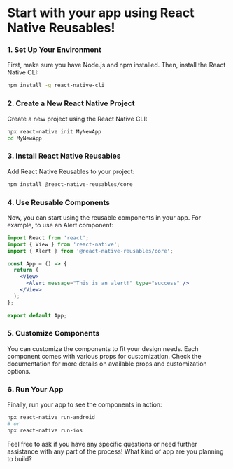 # Start with your app using React Native Reusables!

### 1. **Set Up Your Environment**
First, make sure you have Node.js and npm installed. Then, install the React Native CLI:
```bash
npm install -g react-native-cli
```

### 2. **Create a New React Native Project**
Create a new project using the React Native CLI:
```bash
npx react-native init MyNewApp
cd MyNewApp
```

### 3. **Install React Native Reusables**
Add React Native Reusables to your project:
```bash
npm install @react-native-reusables/core
```

### 4. **Use Reusable Components**
Now, you can start using the reusable components in your app. For example, to use an Alert component:
```jsx
import React from 'react';
import { View } from 'react-native';
import { Alert } from '@react-native-reusables/core';

const App = () => {
  return (
    <View>
      <Alert message="This is an alert!" type="success" />
    </View>
  );
};

export default App;
```

### 5. **Customize Components**
You can customize the components to fit your design needs. Each component comes with various props for customization. Check the documentation for more details on available props and customization options.

### 6. **Run Your App**
Finally, run your app to see the components in action:
```bash
npx react-native run-android
# or
npx react-native run-ios
```

Feel free to ask if you have any specific questions or need further assistance with any part of the process! What kind of app are you planning to build?
